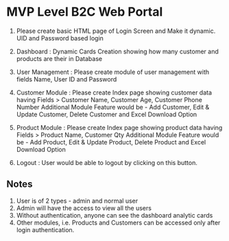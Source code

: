 # MVP Level B2C Web Portal

1. Please create basic HTML page of Login Screen and Make it dynamic.
   UID and Password based login

2. Dashboard : Dynamic Cards Creation showing how many customer and products are their in Database

3. User Management : Please create module of user management with fields Name, User ID and Password

4. Customer Module : Please create Index page showing customer data  having Fields > Customer Name, Customer Age, Customer Phone Number
Additional Module Feature would be - Add Customer, Edit & Update Customer, Delete Customer and Excel Download Option

5. Product Module :
Please create Index page showing product data  having Fields > Product Name, Customer Qty
Additional Module Feature would be - Add Product, Edit & Update Product, Delete Product and Excel Download Option

6. Logout : User would be able to logout by clicking on this button.

## Notes

1. User is of 2 types - admin and normal user
2. Admin will have the access to view all the users
3. Without authentication, anyone can see the dashboard analytic cards
4. Other modules, i.e. Products and Customers can be accessed only after login authentication.
